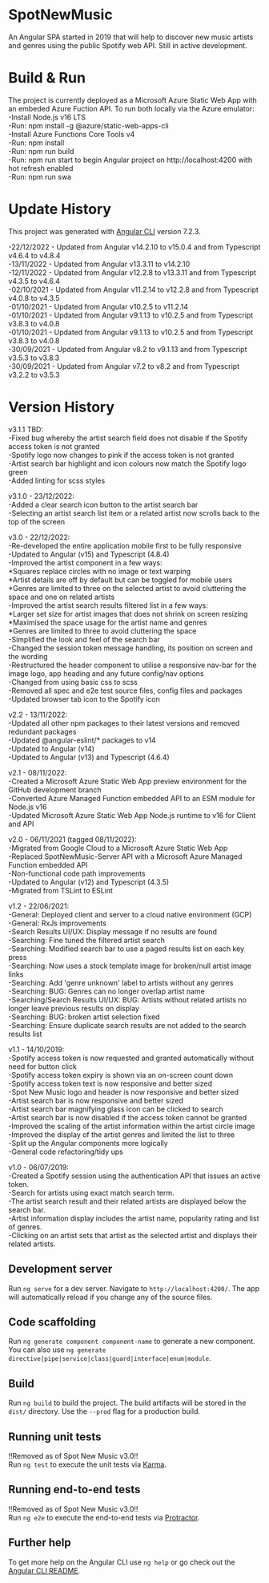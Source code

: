 # SpotNewMusic
An Angular SPA started in 2019 that will help to discover new music artists and genres using the public Spotify web API. Still in active development.

# Build & Run
The project is currently deployed as a Microsoft Azure Static Web App with an embeded Azure Fuction API. To run both locally via the Azure emulator:  
-Install Node.js v16 LTS  
-Run: npm install -g @azure/static-web-apps-cli  
-Install Azure Functions Core Tools v4  
-Run: npm install  
-Run: npm run build  
-Run: npm run start to begin Angular project on http://localhost:4200 with hot refresh enabled  
-Run: npm run swa  

# Update History
This project was generated with [Angular CLI](https://github.com/angular/angular-cli) version 7.2.3.

-22/12/2022 - Updated from Angular v14.2.10 to v15.0.4 and from Typescript v4.6.4 to v4.8.4  
-13/11/2022 - Updated from Angular v13.3.11 to v14.2.10  
-12/11/2022 - Updated from Angular v12.2.8 to v13.3.11 and from Typescript v4.3.5 to v4.6.4  
-02/10/2021 - Updated from Angular v11.2.14 to v12.2.8 and from Typescript v4.0.8 to v4.3.5  
-01/10/2021 - Updated from Angular v10.2.5 to v11.2.14  
-01/10/2021 - Updated from Angular v9.1.13 to v10.2.5 and from Typescript v3.8.3 to v4.0.8  
-01/10/2021 - Updated from Angular v9.1.13 to v10.2.5 and from Typescript v3.8.3 to v4.0.8  
-30/09/2021 - Updated from Angular v8.2 to v9.1.13 and from Typescript v3.5.3 to v3.8.3  
-30/09/2021 - Updated from Angular v7.2 to v8.2 and from Typescript v3.2.2 to v3.5.3  

# Version History
v3.1.1 TBD:  
-Fixed bug whereby the artist search field does not disable if the Spotify access token is not granted  
-Spotify logo now changes to pink if the access token is not granted  
-Artist search bar highlight and icon colours now match the Spotify logo green  
-Added linting for scss styles  

v3.1.0 - 23/12/2022:  
-Added a clear search icon button to the artist search bar  
-Selecting an artist search list item or a related artist now scrolls back to the top of the screen  

v3.0 - 22/12/2022:  
-Re-developed the entire application mobile first to be fully responsive  
-Updated to Angular (v15) and Typescript (4.8.4)  
-Improved the artist component in a few ways:  
	*Squares replace circles with no image or text warping  
	*Artist details are off by default but can be toggled for mobile users  
	*Genres are limited to three on the selected artist to avoid cluttering the space and one on related artists  
-Improved the artist search results filtered list in a few ways:  
	*Larger set size for artist images that does not shrink on screen resizing  
	*Maximised the space usage for the artist name and genres  
	*Genres are limited to three to avoid cluttering the space  
-Simplified the look and feel of the search bar  
-Changed the session token message handling, its position on screen and the wording  
-Restructured the header component to utilise a responsive nav-bar for the image logo, app heading and any future config/nav options  
-Changed from using basic css to scss  
-Removed all spec and e2e test source files, config files and packages  
-Updated browser tab icon to the Spotify icon  

v2.2 - 13/11/2022:  
-Updated all other npm packages to their latest versions and removed redundant packages  
-Updated @angular-eslint/* packages to v14  
-Updated to Angular (v14)  
-Updated to Angular (v13) and Typescript (4.6.4)  

v2.1 - 08/11/2022:  
-Created a Microsoft Azure Static Web App preview environment for the GitHub development branch  
-Converted Azure Managed Function embedded API to an ESM module for Node.js v16  
-Updated Microsoft Azure Static Web App Node.js runtime to v16 for Client and API

v2.0 - 06/11/2021 (tagged 08/11/2022):  
-Migrated from Google Cloud to a Microsoft Azure Static Web App  
-Replaced SpotNewMusic-Server API with a Microsoft Azure Managed Function embedded API  
-Non-functional code path improvements  
-Updated to Angular (v12) and Typescript (4.3.5)  
-Migrated from TSLint to ESLint

v1.2 - 22/06/2021:  
-General: Deployed client and server to a cloud native environment (GCP)  
-General: RxJs improvements  
-Search Results UI/UX: Display message if no results are found  
-Searching: Fine tuned the filtered artist search  
-Searching: Modified search bar to use a paged results list on each key press  
-Searching: Now uses a stock template image for broken/null artist image links  
-Searching: Add 'genre unknown' label to artists without any genres  
-Searching: BUG: Genres can no longer overlap artist name  
-Searching/Search Results UI/UX: BUG: Artists without related artists no longer leave previous results on display  
-Searching: BUG: broken artist selection fixed  
-Searching: Ensure duplicate search results are not added to the search results list

v1.1 - 14/10/2019:  
-Spotify access token is now requested and granted automatically without need for button click  
-Spotify access token expiry is shown via an on-screen count down  
-Spotify access token text is now responsive and better sized  
-Spot New Music logo and header is now responsive and better sized  
-Artist search bar is now responsive and better sized  
-Artist search bar magnifying glass icon can be clicked to search  
-Artist search bar is now disabled if the access token cannot be granted  
-Improved the scaling of the artist information within the artist circle image  
-Improved the display of the artist genres and limited the list to three  
-Split up the Angular components more logically  
-General code refactoring/tidy ups

v1.0 - 06/07/2019:  
-Created a Spotify session using the authentication API that issues an active token.  
-Search for artists using exact match search term.  
-The artist search result and their related artists are displayed below the search bar.  
-Artist information display includes the artist name, popularity rating and list of genres.  
-Clicking on an artist sets that artist as the selected artist and displays their related artists.

## Development server

Run `ng serve` for a dev server. Navigate to `http://localhost:4200/`. The app will automatically reload if you change any of the source files.

## Code scaffolding

Run `ng generate component component-name` to generate a new component. You can also use `ng generate directive|pipe|service|class|guard|interface|enum|module`.

## Build

Run `ng build` to build the project. The build artifacts will be stored in the `dist/` directory. Use the `--prod` flag for a production build.

## Running unit tests

!!Removed as of Spot New Music v3.0!!  
Run `ng test` to execute the unit tests via [Karma](https://karma-runner.github.io).

## Running end-to-end tests

!!Removed as of Spot New Music v3.0!!  
Run `ng e2e` to execute the end-to-end tests via [Protractor](http://www.protractortest.org/).

## Further help

To get more help on the Angular CLI use `ng help` or go check out the [Angular CLI README](https://github.com/angular/angular-cli/blob/master/README.md).
